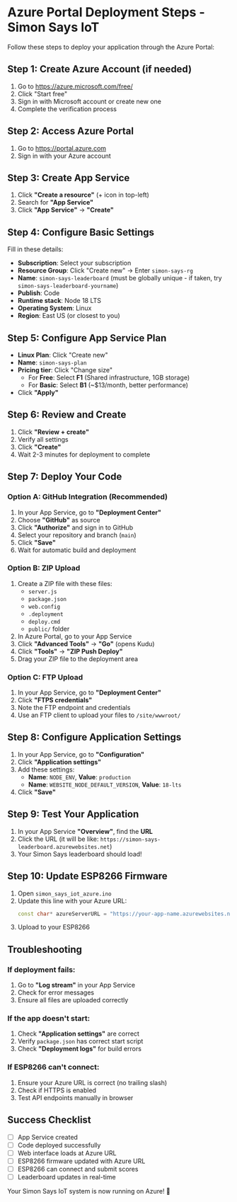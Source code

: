 # Azure Portal Deployment Steps - Simon Says IoT

Follow these steps to deploy your application through the Azure Portal:

## Step 1: Create Azure Account (if needed)
1. Go to https://azure.microsoft.com/free/
2. Click "Start free" 
3. Sign in with Microsoft account or create new one
4. Complete the verification process

## Step 2: Access Azure Portal
1. Go to https://portal.azure.com
2. Sign in with your Azure account

## Step 3: Create App Service
1. Click **"Create a resource"** (+ icon in top-left)
2. Search for **"App Service"**
3. Click **"App Service"** → **"Create"**

## Step 4: Configure Basic Settings
Fill in these details:
- **Subscription**: Select your subscription
- **Resource Group**: Click "Create new" → Enter `simon-says-rg`
- **Name**: `simon-says-leaderboard` (must be globally unique - if taken, try `simon-says-leaderboard-yourname`)
- **Publish**: Code
- **Runtime stack**: Node 18 LTS
- **Operating System**: Linux
- **Region**: East US (or closest to you)

## Step 5: Configure App Service Plan
- **Linux Plan**: Click "Create new"
- **Name**: `simon-says-plan`
- **Pricing tier**: Click "Change size"
  - For **Free**: Select **F1** (Shared infrastructure, 1GB storage)
  - For **Basic**: Select **B1** (~$13/month, better performance)
- Click **"Apply"**

## Step 6: Review and Create
1. Click **"Review + create"**
2. Verify all settings
3. Click **"Create"**
4. Wait 2-3 minutes for deployment to complete

## Step 7: Deploy Your Code

### Option A: GitHub Integration (Recommended)
1. In your App Service, go to **"Deployment Center"**
2. Choose **"GitHub"** as source
3. Click **"Authorize"** and sign in to GitHub
4. Select your repository and branch (`main`)
5. Click **"Save"**
6. Wait for automatic build and deployment

### Option B: ZIP Upload
1. Create a ZIP file with these files:
   - `server.js`
   - `package.json`
   - `web.config`
   - `.deployment`
   - `deploy.cmd`
   - `public/` folder
2. In Azure Portal, go to your App Service
3. Click **"Advanced Tools"** → **"Go"** (opens Kudu)
4. Click **"Tools"** → **"ZIP Push Deploy"**
5. Drag your ZIP file to the deployment area

### Option C: FTP Upload
1. In your App Service, go to **"Deployment Center"**
2. Click **"FTPS credentials"**
3. Note the FTP endpoint and credentials
4. Use an FTP client to upload your files to `/site/wwwroot/`

## Step 8: Configure Application Settings
1. In your App Service, go to **"Configuration"**
2. Click **"Application settings"**
3. Add these settings:
   - **Name**: `NODE_ENV`, **Value**: `production`
   - **Name**: `WEBSITE_NODE_DEFAULT_VERSION`, **Value**: `18-lts`
4. Click **"Save"**

## Step 9: Test Your Application
1. In your App Service **"Overview"**, find the **URL**
2. Click the URL (it will be like: `https://simon-says-leaderboard.azurewebsites.net`)
3. Your Simon Says leaderboard should load!

## Step 10: Update ESP8266 Firmware
1. Open `simon_says_iot_azure.ino`
2. Update this line with your Azure URL:
   ```cpp
   const char* azureServerURL = "https://your-app-name.azurewebsites.net";
   ```
3. Upload to your ESP8266

## Troubleshooting

### If deployment fails:
1. Go to **"Log stream"** in your App Service
2. Check for error messages
3. Ensure all files are uploaded correctly

### If the app doesn't start:
1. Check **"Application settings"** are correct
2. Verify `package.json` has correct start script
3. Check **"Deployment logs"** for build errors

### If ESP8266 can't connect:
1. Ensure your Azure URL is correct (no trailing slash)
2. Check if HTTPS is enabled
3. Test API endpoints manually in browser

## Success Checklist
- [ ] App Service created
- [ ] Code deployed successfully  
- [ ] Web interface loads at Azure URL
- [ ] ESP8266 firmware updated with Azure URL
- [ ] ESP8266 can connect and submit scores
- [ ] Leaderboard updates in real-time

Your Simon Says IoT system is now running on Azure! 🎉 